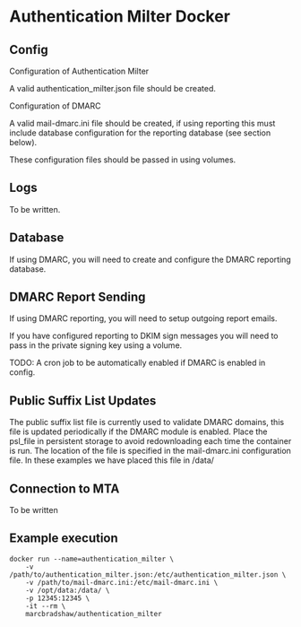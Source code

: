 Authentication Milter Docker
============================

Config
------

Configuration of Authentication Milter

A valid authentication_milter.json file should be created.

Configuration of DMARC

A valid mail-dmarc.ini file should be created, if using reporting this must include
database configuration for the reporting database (see section below).

These configuration files should be passed in using volumes.

Logs
----

To be written.

Database
--------

If using DMARC, you will need to create and configure the DMARC reporting database.

DMARC Report Sending
--------------------

If using DMARC reporting, you will need to setup outgoing report emails.

If you have configured reporting to DKIM sign messages you will need to
pass in the private signing key using a volume.

TODO: A cron job to be automatically enabled if DMARC is enabled in config.

Public Suffix List Updates
--------------------------

The public suffix list file is currently used to validate DMARC domains, this file
is updated periodically if the DMARC module is enabled.
Place the psl_file in persistent storage to avoid redownloading each time the
container is run. The location of the file is specified in the mail-dmarc.ini
configuration file. In these examples we have placed this file in /data/

Connection to MTA
-----------------

To be written

Example execution
-----------------

`````
docker run --name=authentication_milter \
    -v /path/to/authentication_milter.json:/etc/authentication_milter.json \
    -v /path/to/mail-dmarc.ini:/etc/mail-dmarc.ini \
    -v /opt/data:/data/ \
    -p 12345:12345 \
    -it --rm \
    marcbradshaw/authentication_milter
`````

